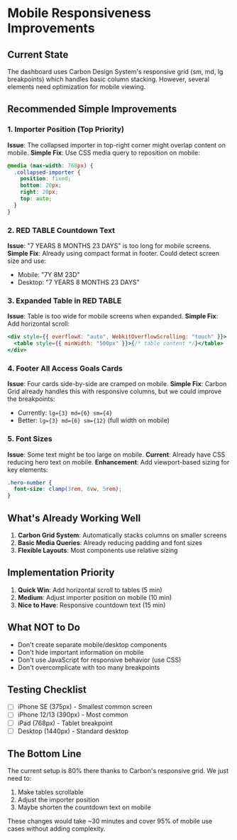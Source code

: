 # Mobile Responsiveness Improvements

## Current State

The dashboard uses Carbon Design System's responsive grid (sm, md, lg breakpoints) which handles basic column stacking. However, several elements need optimization for mobile viewing.

## Recommended Simple Improvements

### 1. **Importer Position (Top Priority)**

**Issue**: The collapsed importer in top-right corner might overlap content on mobile.
**Simple Fix**: Use CSS media query to reposition on mobile:

```css
@media (max-width: 768px) {
  .collapsed-importer {
    position: fixed;
    bottom: 20px;
    right: 20px;
    top: auto;
  }
}
```

### 2. **RED TABLE Countdown Text**

**Issue**: "7 YEARS 8 MONTHS 23 DAYS" is too long for mobile screens.
**Simple Fix**: Already using compact format in footer. Could detect screen size and use:

- Mobile: "7Y 8M 23D"
- Desktop: "7 YEARS 8 MONTHS 23 DAYS"

### 3. **Expanded Table in RED TABLE**

**Issue**: Table is too wide for mobile screens when expanded.
**Simple Fix**: Add horizontal scroll:

```jsx
<div style={{ overflowX: "auto", WebkitOverflowScrolling: "touch" }}>
  <table style={{ minWidth: "500px" }}>{/* table content */}</table>
</div>
```

### 4. **Footer All Access Goals Cards**

**Issue**: Four cards side-by-side are cramped on mobile.
**Simple Fix**: Carbon Grid already handles this with responsive columns, but we could improve the breakpoints:

- Currently: `lg={3} md={6} sm={4}`
- Better: `lg={3} md={6} sm={12}` (full width on mobile)

### 5. **Font Sizes**

**Issue**: Some text might be too large on mobile.
**Current**: Already have CSS reducing hero text on mobile.
**Enhancement**: Add viewport-based sizing for key elements:

```css
.hero-number {
  font-size: clamp(3rem, 8vw, 5rem);
}
```

## What's Already Working Well

1. **Carbon Grid System**: Automatically stacks columns on smaller screens
2. **Basic Media Queries**: Already reducing padding and font sizes
3. **Flexible Layouts**: Most components use relative sizing

## Implementation Priority

1. **Quick Win**: Add horizontal scroll to tables (5 min)
2. **Medium**: Adjust importer position on mobile (10 min)
3. **Nice to Have**: Responsive countdown text (15 min)

## What NOT to Do

- Don't create separate mobile/desktop components
- Don't hide important information on mobile
- Don't use JavaScript for responsive behavior (use CSS)
- Don't overcomplicate with too many breakpoints

## Testing Checklist

- [ ] iPhone SE (375px) - Smallest common screen
- [ ] iPhone 12/13 (390px) - Most common
- [ ] iPad (768px) - Tablet breakpoint
- [ ] Desktop (1440px) - Standard desktop

## The Bottom Line

The current setup is 80% there thanks to Carbon's responsive grid. We just need to:

1. Make tables scrollable
2. Adjust the importer position
3. Maybe shorten the countdown text on mobile

These changes would take ~30 minutes and cover 95% of mobile use cases without adding complexity.
